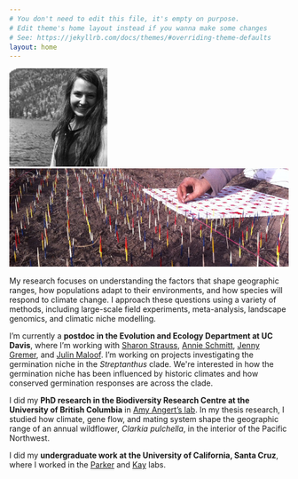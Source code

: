 ```yaml
---
# You don't need to edit this file, it's empty on purpose.
# Edit theme's home layout instead if you wanna make some changes
# See: https://jekyllrb.com/docs/themes/#overriding-theme-defaults
layout: home
---
```

<p align="left">
  <img src="/assets/megan4crop.jpg" height="177" />
  <img src="/assets/toothpicks.jpg" height="177" />
</p>

My research focuses on understanding the factors that shape geographic ranges, how populations adapt to their environments, and how species will respond to climate change. I approach these questions using a variety of methods, including large-scale field experiments, meta-analysis, landscape genomics, and climatic niche modelling.

I’m currently a **postdoc in the Evolution and Ecology Department at UC Davis**, where I’m working with [Sharon Strauss](https://sharonstrauss.wordpress.com/), [Annie Schmitt](https://plantgxe.ucdavis.edu/), [Jenny Gremer](https://gremerlab.wordpress.com/), and [Julin Maloof](http://malooflab.phytonetworks.org/). I’m working on projects investigating the germination niche in the *Streptanthus* clade. We're interested in how the germination niche has been influenced by historic climates and how conserved germination responses are across the clade.

I did my **PhD research in the Biodiversity Research Centre at the University of British Columbia** in [Amy Angert’s lab](http://angert.botany.ubc.ca/home.html). In my thesis research, I studied how climate, gene flow, and mating system shape the geographic range of an annual wildflower, *Clarkia pulchella*, in the interior of the Pacific Northwest.

I did my **undergraduate work at the University of California, Santa Cruz**, where I worked in the [Parker](http://parker.eeb.ucsc.edu/) and [Kay](https://kay.eeb.ucsc.edu/) labs.
